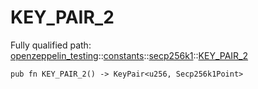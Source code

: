 # KEY_PAIR_2

Fully qualified path: [openzeppelin_testing](./openzeppelin_testing.md)::[constants](./openzeppelin_testing-constants.md)::[secp256k1](./openzeppelin_testing-constants-secp256k1.md)::[KEY_PAIR_2](./openzeppelin_testing-constants-secp256k1-KEY_PAIR_2.md)

<pre><code class="language-cairo">pub fn KEY_PAIR_2() -&gt; KeyPair&lt;u256, Secp256k1Point&gt;</code></pre>

